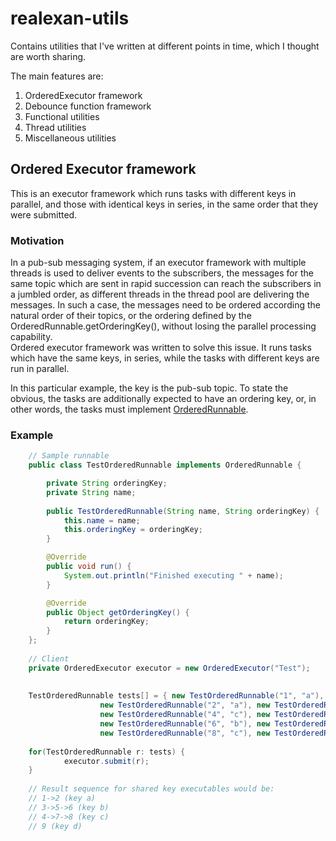 # realexan-utils
Contains utilities that I've written at different points in time, which I thought are worth sharing.

The main features are:
1. OrderedExecutor framework
2. Debounce function framework
3. Functional utilities
4. Thread utilities
5. Miscellaneous utilities

## Ordered Executor framework
This is an executor framework which runs tasks with different keys in parallel, and those with identical keys in series, in the same order that they were submitted.

### Motivation

In a pub-sub messaging system, if an executor framework with multiple threads is used to deliver events to the subscribers, the messages for the same topic which are sent in rapid succession can reach the subscribers in a jumbled order, as different threads in the thread pool are delivering the messages. In such a case, the messages need to be ordered according the natural order of their topics, or the ordering defined by the OrderedRunnable.getOrderingKey(), without losing the parallel processing capability.<br>
Ordered executor framework was written to solve this issue. It runs tasks which have the same keys, in series, while the tasks with different keys are run in parallel. <p><p>In this particular example, the key is the pub-sub topic. To state the obvious, the tasks are additionally expected to have an ordering key, or, in other words, the tasks must implement [OrderedRunnable](./src/main/java/com/realexan/executor/ordered/OrderedRunnable.java).

### Example

```java
    // Sample runnable
    public class TestOrderedRunnable implements OrderedRunnable {

        private String orderingKey;
        private String name;
        
        public TestOrderedRunnable(String name, String orderingKey) {
            this.name = name;
            this.orderingKey = orderingKey;
        }

        @Override
        public void run() {
            System.out.println("Finished executing " + name);
        }

        @Override
        public Object getOrderingKey() {
            return orderingKey;
        }
    };
    
    // Client
    private OrderedExecutor executor = new OrderedExecutor("Test");
    
    
    TestOrderedRunnable tests[] = { new TestOrderedRunnable("1", "a"),
                    new TestOrderedRunnable("2", "a"), new TestOrderedRunnable("3", "b"),
                    new TestOrderedRunnable("4", "c"), new TestOrderedRunnable("5", "b"),
                    new TestOrderedRunnable("6", "b"), new TestOrderedRunnable("7", "c"),
                    new TestOrderedRunnable("8", "c"), new TestOrderedRunnable("9", "d") };
                    
    for(TestOrderedRunnable r: tests) {
    	    executor.submit(r);
    }
    
    // Result sequence for shared key executables would be:
    // 1->2 (key a)
    // 3->5->6 (key b)
    // 4->7->8 (key c)
    // 9 (key d)

```
